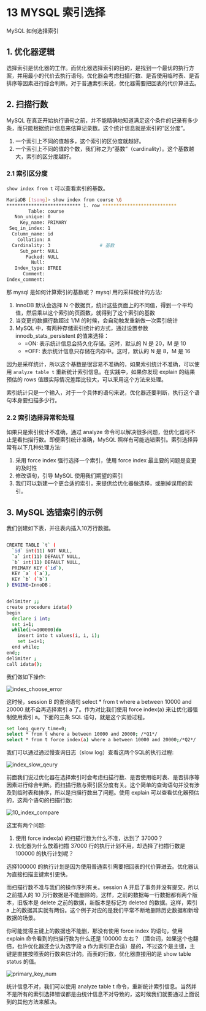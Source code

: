 # 13 MYSQL 索引选择


MySQL 如何选择索引

<!-- more -->

## 1. 优化器逻辑
选择索引是优化器的工作。而优化器选择索引的目的，是找到一个最优的执行方案，并用最小的代价去执行语句。优化器会考虑扫描行数、是否使用临时表、是否排序等因素进行综合判断。对于普通索引来说，优化器需要把回表的代价算进去。

## 2. 扫描行数
MySQL 在真正开始执行语句之前，并不能精确地知道满足这个条件的记录有多少条，而只能根据统计信息来估算记录数。这个统计信息就是索引的“区分度”。
1. 一个索引上不同的值越多，这个索引的区分度就越好。
2. 一个索引上不同的值的个数，我们称之为“基数”（cardinality）。这个基数越大，索引的区分度越好。

### 2.1 索引区分度
`show index from t` 可以查看索引的基数。

```bash
MariaDB [tsong]> show index from course \G
*************************** 1. row ***************************
        Table: course
   Non_unique: 0
     Key_name: PRIMARY
 Seq_in_index: 1
  Column_name: id
    Collation: A
  Cardinality: 3                  # 基数
     Sub_part: NULL
       Packed: NULL
         Null:
   Index_type: BTREE
      Comment:
Index_comment:
```

那 mysql 是如何计算索引的基数呢？ mysql 用的采样统计的方法:
1. InnoDB 默认会选择 N 个数据页，统计这些页面上的不同值，得到一个平均值，然后乘以这个索引的页面数，就得到了这个索引的基数
2. 当变更的数据行数超过 1/M 的时候，会自动触发重新做一次索引统计
3. MySQL 中，有两种存储索引统计的方式，通过设置参数 innodb_stats_persistent 的值来选择：
	- =ON: 表示统计信息会持久化存储。这时，默认的 N 是 20，M 是 10
	- =OFF: 表示统计信息只存储在内存中。这时，默认的 N 是 8，M 是 16

因为是采样统计，所以这个基数是很容易不准确的，如果索引统计不准确，可以使用 `analyze table t` 重新统计索引信息。在实践中，如果你发现 explain 的结果预估的 rows 值跟实际情况差距比较大，可以采用这个方法来处理。

索引统计只是一个输入，对于一个具体的语句来说，优化器还要判断，执行这个语句本身要扫描多少行。

### 2.2 索引选择异常和处理
如果只是索引统计不准确，通过 analyze 命令可以解决很多问题，但优化器可不止是看扫描行数。即便索引统计准确，MySQL 照样有可能选错索引。索引选择异常有以下几种处理方法:
1. 采用 force index 强行选择一个索引，使用 force index 最主要的问题是变更的及时性
2. 修改语句，引导 MySQL 使用我们期望的索引
3. 我们可以新建一个更合适的索引，来提供给优化器做选择，或删掉误用的索引。

## 3. MySQL 选错索引的示例
我们创建如下表，并往表内插入10万行数据。
```bash

CREATE TABLE `t` (
  `id` int(11) NOT NULL,
  `a` int(11) DEFAULT NULL,
  `b` int(11) DEFAULT NULL,
  PRIMARY KEY (`id`),
  KEY `a` (`a`),
  KEY `b` (`b`)
) ENGINE=InnoDB；


delimiter ;;
create procedure idata()
begin
  declare i int;
  set i=1;
  while(i<=100000)do
    insert into t values(i, i, i);
    set i=i+1;
  end while;
end;;
delimiter ;
call idata();
```

我们做如下操作:

![index_choose_error](/images/mysql/MySQL45讲/index_choose_error.png)

这时候，session B 的查询语句 select * from t where a between 10000 and 20000 就不会再选择索引 a 了。作为对比我们使用 force index(a) 来让优化器强制使用索引 a。下面的三条 SQL 语句，就是这个实验过程。

```bash
set long_query_time=0;
select * from t where a between 10000 and 20000; /*Q1*/
select * from t force index(a) where a between 10000 and 20000;/*Q2*/
```

我们可以通过通过慢查询日志（slow log）查看这两个SQL的执行过程:

![index_slow_qeury](/images/mysql/MySQL45讲/index_slow_qeury.png)

前面我们说过优化器在选择索引时会考虑扫描行数、是否使用临时表、是否排序等因素进行综合判断。而扫描行数与索引区分度有关。这个简单的查询语句并没有涉及到临时表和排序，所以是扫描行数出了问题。使用 explain 可以查看优化器预估的，这两个语句的扫描行数:

![10_index_compare](/images/mysql/MySQL45讲/10_index_compare.png)

这里有两个问题:
1. 使用 force index(a) 的扫描行数为什么不准，达到了 37000？
2. 优化器为什么放着扫描 37000 行的执行计划不用，却选择了扫描行数是 100000 的执行计划呢？

选择100000 的执行计划是因为使用普通索引需要把回表的代价算进去。优化器认为直接扫描主键索引更快。

而扫描行数不准与我们的操作序列有关。session A 开启了事务并没有提交，所以之前插入的 10 万行数据是不能删除的。这样，之前的数据每一行数据都有两个版本，旧版本是 delete 之前的数据，新版本是标记为 deleted 的数据。这样，索引 a 上的数据其实就有两份。这个例子对应的是我们平常不断地删除历史数据和新增数据的场景。

你可能觉得主键上的数据也不能删，那没有使用 force index 的语句，使用 explain 命令看到的扫描行数为什么还是 100000 左右？（潜台词，如果这个也翻倍，也许优化器还会认为选字段 a 作为索引更合适）是的，不过这个是主键，主键是直接按照表的行数来估计的。而表的行数，优化器直接用的是 show table status 的值。

![primary_key_num](/images/mysql/MySQL45讲/primary_key_num.png)

统计信息不对，我们可以使用 analyze table t 命令，重新统计索引信息。当然并不是所有的索引选择错误都是由统计信息不对导致的，这时候我们就要通过上面说到的其他方法来解决。

